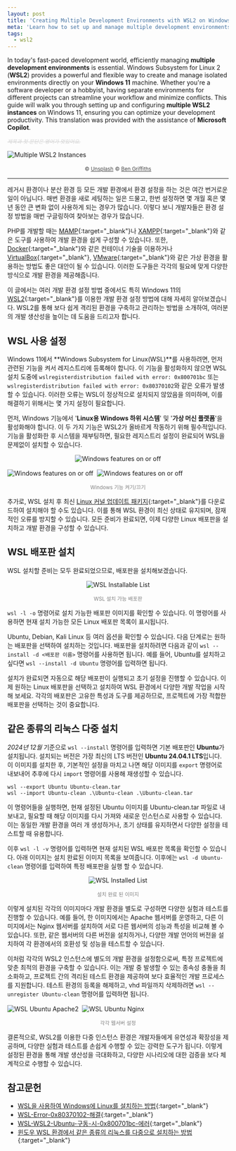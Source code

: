 ```yaml
---
layout: post
title: 'Creating Multiple Development Environments with WSL2 on Windows 11'
meta: 'Learn how to set up and manage multiple development environments using WSL2 on Windows 11. This guide covers installation, configuration, and tips for optimizing your workflow.'
tags:
  - wsl2
---
```


In today's fast-paced development world, efficiently managing **multiple development environments** is essential. 
Windows Subsystem for Linux 2 (**WSL2**) provides a powerful and flexible way to create and manage isolated environments directly on your **Windows 11** machine.
Whether you're a software developer or a hobbyist, having separate environments for different projects can streamline your workflow and minimize conflicts. 
This guide will walk you through setting up and configuring **multiple WSL2 instances** on Windows 11, ensuring you can optimize your development productivity.
This translation was provided with the assistance of **Microsoft Copilot**.

<!--more-->

<small style="color:lightgray;text-decoration:line-through;font-style: italic;">제목과 첫 문단은 영어가 멋있어요.</small>

<img src="/uploads/multiple-wsl2-instances/server.jpg" alt="Multiple WSL2 Instances" />

<p style="text-align:center;opacity:0.8;">
    <small>&copy; <a href="https://unsplash.com/" title="Unsplash" target="_blank">Unsplash</a></small>
    <small>&copy; <a href="https://unsplash.com/ko/@benofthenorth" title="Content copyright holder" target="_blank">Ben Griffiths</a></small>
</p>

-----

레거시 환경이나 분산 환경 등 모든 개발 환경에서 환경 설정을 하는 것은 여간 번거로운 일이 아닙니다. 
매번 환경을 새로 세팅하는 일은 드물고, 한번 설정하면 몇 개월 혹은 몇 년 동안 큰 변화 없이 사용하게 되는 경우가 많습니다. 
이렇다 보니 개발자들은 환경 설정 방법을 매번 구글링하여 찾아보는 경우가 많습니다.

PHP를 개발할 때는 [MAMP](https://www.mamp.info/ "MAMP"){:target="_blank"}나 [XAMPP](https://www.apachefriends.org/ "XAMPP"){:target="_blank"}와 같은 도구를 사용하여 개발 환경을 쉽게 구성할 수 있습니다. 
또한, [Docker](https://www.docker.com/ "Docker"){:target="_blank"}와 같은 컨테이너 기술을 이용하거나 [VirtualBox](https://www.virtualbox.org/ "VirtualBox"){:target="_blank"}, [VMware](https://www.vmware.com/ "VMware"){:target="_blank"}와 같은 가상 환경을 활용하는 방법도 좋은 대안이 될 수 있습니다. 
이러한 도구들은 각각의 필요에 맞게 다양한 방식으로 개발 환경을 제공해줍니다.

이 글에서는 여러 개발 환경 설정 방법 중에서도 특히 Windows 11의 [WSL2](https://en.wikipedia.org/wiki/Windows_Subsystem_for_Linux "Windows Subsystem for Linux"){:target="_blank"}를 이용한 개발 환경 설정 방법에 대해 자세히 알아보겠습니다. 
WSL2를 통해 보다 쉽게 격리된 환경을 구축하고 관리하는 방법을 소개하여, 여러분의 개발 생산성을 높이는 데 도움을 드리고자 합니다.

## WSL 사용 설정

Windows 11에서 **Windows Subsystem for Linux(WSL)**를 사용하려면, 먼저 관련된 기능을 켜서 레지스트리에 등록해야 합니다. 
이 기능을 활성화하지 않으면 WSL 설치 도중에 `wslregisterdistribution failed with error: 0x800701bc` 또는 `wslregisterdistribution failed with error: 0x80370102`와 같은 오류가 발생할 수 있습니다. 
이러한 오류는 WSL이 정상적으로 설치되지 않았음을 의미하며, 이를 해결하기 위해서는 몇 가지 설정이 필요합니다.

먼저, Windows 기능에서 '**Linux용 Windows 하위 시스템**' 및 '**가상 머신 플랫폼**'을 활성화해야 합니다. 이 두 가지 기능은 WSL2가 올바르게 작동하기 위해 필수적입니다. 
기능을 활성화한 후 시스템을 재부팅하면, 필요한 레지스트리 설정이 완료되어 WSL을 문제없이 설치할 수 있습니다.

<div style="display:grid;">
    <img src="/uploads/multiple-wsl2-instances/windows-features.png" alt="Windows features on or off" style="justify-self:center;" />
</div>

<div style="display:flex;gap:0.5rem;flex-direction:row;margin:1rem auto 0;max-width:100%;">
    <div>
        <img src="/uploads/multiple-wsl2-instances/windows-features-1.png" alt="Windows features on or off" />
    </div>
    <div>
        <img src="/uploads/multiple-wsl2-instances/windows-features-2.png" alt="Windows features on or off" />
    </div>
</div>
<p style="text-align:center;color:gray;"><small>Windows 기능 켜기/끄기</small></p>

추가로, WSL 설치 후 최신 [Linux 커널 업데이트 패키지](https://learn.microsoft.com/ko-kr/windows/wsl/install-manual#step-4---download-the-linux-kernel-update-package "Linux 커널 업데이트 패키지 다운로드"){:target="_blank"}를 다운로드하여 설치해야 할 수도 있습니다. 
이를 통해 WSL 환경이 최신 상태로 유지되며, 잠재적인 오류를 방지할 수 있습니다. 
모든 준비가 완료되면, 이제 다양한 Linux 배포판을 설치하고 개발 환경을 구성할 수 있습니다.

## WSL 배포판 설치

WSL 설치할 준비는 모두 완료되었으므로, 배포판을 설치해보겠습니다.

<div style="display:grid;">
    <img src="/uploads/multiple-wsl2-instances/wsl-installable-list.png" alt="WSL Installable List" style="justify-self:center;" />
</div>
<p style="text-align:center;color:gray;"><small>WSL 설치 가능 배포판</small></p>

`wsl -l -o` 명령어로 설치 가능한 배포판 이미지를 확인할 수 있습니다. 
이 명령어를 사용하면 현재 설치 가능한 모든 Linux 배포판 목록이 표시됩니다. 

Ubuntu, Debian, Kali Linux 등 여러 옵션을 확인할 수 있습니다. 
다음 단계로는 원하는 배포판을 선택하여 설치하는 것입니다. 
배포판을 설치하려면 다음과 같이 `wsl --install -d <배포판 이름>` 명령어를 사용하면 됩니다.
예를 들어, Ubuntu를 설치하고 싶다면 `wsl --install -d Ubuntu` 명령어를 입력하면 됩니다.

설치가 완료되면 자동으로 해당 배포판이 실행되고 초기 설정을 진행할 수 있습니다. 
이제 원하는 Linux 배포판을 선택하고 설치하여 WSL 환경에서 다양한 개발 작업을 시작해 보세요. 
각각의 배포판은 고유한 특성과 도구를 제공하므로, 프로젝트에 가장 적합한 배포판을 선택하는 것이 중요합니다.

## 같은 종류의 리눅스 다중 설치

*2024년 12월* 기준으로 `wsl --install` 명령어를 입력하면 기본 배포판인 **Ubuntu**가 설치됩니다.
설치되는 버전은 가장 최신의 LTS 버전인 **Ubuntu 24.04.1 LTS**입니다. 이 이미지를 설치한 후, 기본적인 설정을 마치고 나면 해당 이미지를 `export` 명령어로 내보내어 추후에 다시 `import` 명령어를 사용해 재생성할 수 있습니다.

```shell
wsl --export Ubuntu Ubuntu-clean.tar
wsl --import Ubuntu-clean .\Ubuntu-clean .\Ubuntu-clean.tar
```

이 명령어들을 실행하면, 현재 설정된 Ubuntu 이미지를 Ubuntu-clean.tar 파일로 내보내고, 필요할 때 해당 이미지를 다시 가져와 새로운 인스턴스로 사용할 수 있습니다. 
이는 동일한 개발 환경을 여러 개 생성하거나, 초기 상태를 유지하면서 다양한 설정을 테스트할 때 유용합니다.

이후 `wsl -l -v` 명령어를 입력하면 현재 설치된 WSL 배포판 목록을 확인할 수 있습니다. 
아래 이미지는 설치 완료된 이미지 목록을 보여줍니다. 이후에는 `wsl -d Ubuntu-clean` 명령어를 입력하여 특정 배포판을 실행 할 수 있습니다.

<div style="display:grid;">
    <img src="/uploads/multiple-wsl2-instances/wsl-installed-list.png" alt="WSL Installed List" style="justify-self:center;" />
</div>
<p style="text-align:center;color:gray;"><small>설치 완료 된 이미지</small></p>

이렇게 설치된 각각의 이미지마다 개발 환경을 별도로 구성하면 다양한 실험과 테스트를 진행할 수 있습니다.
예를 들어, 한 이미지에서는 Apache 웹서버를 운영하고, 다른 이미지에서는 Nginx 웹서버를 설치하여 서로 다른 웹서버의 성능과 특성을 비교해 볼 수 있습니다. 
또한, 같은 웹서버의 다른 버전을 설치하거나, 다양한 개발 언어의 버전을 설치하여 각 환경에서의 호환성 및 성능을 테스트할 수 있습니다.

이처럼 각각의 WSL2 인스턴스에 별도의 개발 환경을 설정함으로써, 특정 프로젝트에 맞춘 최적의 환경을 구축할 수 있습니다. 
이는 개발 중 발생할 수 있는 종속성 충돌을 최소화하고, 프로젝트 간의 격리된 테스트 환경을 제공하여 보다 효율적인 개발 프로세스를 지원합니다.
테스트 환경의 등록을 해제하고, vhd 파일까지 삭제하려면 `wsl --unregister Ubuntu-clean` 명령어를 입력하면 됩니다.

<div style="display:flex;gap:0.5rem;flex-direction:row;margin:1rem auto 0;max-width:100%;">
    <div>
        <img src="/uploads/multiple-wsl2-instances/wsl-ubuntu-apache2.png" alt="WSL Ubuntu Apache2" />
    </div>
    <div>
        <img src="/uploads/multiple-wsl2-instances/wsl-ubuntu-nginx.png" alt="WSL Ubuntu Nginx" />
    </div>
</div>
<p style="text-align:center;color:gray;"><small>각각 웹서버 설정</small></p>

결론적으로, WSL2를 이용한 다중 인스턴스 환경은 개발자들에게 유연성과 확장성을 제공하며, 다양한 실험과 테스트를 손쉽게 수행할 수 있는 강력한 도구가 됩니다. 
이렇게 설정된 환경을 통해 개발 생산성을 극대화하고, 다양한 시나리오에 대한 검증을 보다 체계적으로 수행할 수 있습니다.

## 참고문헌

- [WSL을 사용하여 Windows에 Linux를 설치하는 방법](https://learn.microsoft.com/ko-kr/windows/wsl/install "WSL을 사용하여 Windows에 Linux를 설치하는 방법"){:target="_blank"}
- [WSL-Error-0x80370102-해결](https://velog.io/@jaylnne/WSL-Error-0x80370102-해결 "wslregisterdistribution failed with error: 0x80370102"){:target="_blank"}
- [WSL-WSL2-Ubuntu-구동-시-0x800701bc-에러](https://velog.io/@meek/WSL-WSL2-Ubuntu-구동-시-0x800701bc-에러 "wslregisterdistribution failed with error: 0x800701bc"){:target="_blank"}
- [윈도우 WSL 환경에서 같은 종류의 리눅스를 다중으로 설치하는 방법](https://blog.naver.com/techshare/222596544852 "윈도우 WSL 환경에서 같은 종류의 리눅스를 다중으로 설치하는 방법"){:target="_blank"}
